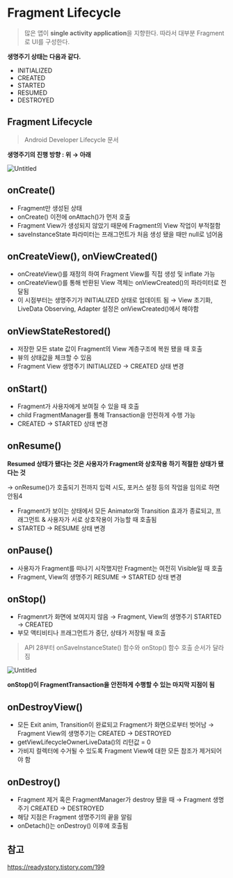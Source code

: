 # Fragment Lifecycle

> 많은 앱이 **single activity application**을 지향한다. 따라서 대부분 Fragment로 UI를 구성한다.



**생명주기 상태는 다음과 같다.**

- INITIALIZED
- CREATED
- STARTED
- RESUMED
- DESTROYED

## Fragment Lifecycle

> Android Developer Lifecycle 문서

**생명주기의 진행 방향 : 위 → 아래**

![Untitled](https://s3-us-west-2.amazonaws.com/secure.notion-static.com/60f82775-5636-4bde-bebf-3da55a41a0f9/Untitled.png)

## onCreate()

- Fragment만 생성된 상태
- onCreate() 이전에 onAttach()가 먼저 호출
- Fragment View가 생성되지 않았기 때문에 Fragment의 View 작업이 부적절함
- saveInstanceState 파라미터는 프래그먼트가 처음 생성 됐을 때만 null로 넘어옴

## onCreateView(), onViewCreated()

- onCreateView()를 재정의 하여 Fragment View를 직접 생성 및 inflate 가능
- onCreateView()를 통해 반환된 View 객체는 onViewCreated()의 파라미터로 전달됨
- 이 시점부터는 생명주기가 INITIALIZED 상태로 업데이트 됨 → View 초기화, LiveData Observing, Adapter 설정은 onViewCreated()에서 해야함

## onViewStateRestored()

- 저장한 모든 state 값이 Fragment의 View 계층구조에 복원 됐을 때 호출
- 뷰의 상태값을 체크할 수 있음
- Fragment View 생명주기 INITIALIZED → CREATED 상태 변경

## onStart()

- Fragment가 사용자에게 보여질 수 있을 때 호출
- child FragmentManager를 통해 Transaction을 안전하게 수행 가능
- CREATED → STARTED 상태 변경

## onResume()

**Resumed 상태가 됐다는 것은 사용자가 Fragment와 상호작용 하기 적절한 상태가 됐다는 것**

→ onResume()가 호출되기 전까지 입력 시도, 포커스 설정 등의 작업을 임의로 하면 안됨4

- Fragment가 보이는 상태에서 모든 Animator와 Transition 효과가 종료되고, 프래그먼트 & 사용자가 서로 상호작용이 가능할 때 호출됨
- STARTED → RESUME 상태 변경

## onPause()

- 사용자가 Fragment를 떠나기 시작했지만 Fragment는 여전히 Visible일 때 호출
- Fragment, View의 생명주기 RESUME → STARTED 상태 변경

## onStop()

- Fragmenrt가 화면에 보여지지 않음 → Fragment, View의 생명주기 STARTED → CREATED
- 부모 액티비티나 프래그먼트가 중단, 상태가 저장될 때 호출

> API 28부터 onSaveInstanceState() 함수와 onStop() 함수 호출 순서가 달라짐

![Untitled](https://s3-us-west-2.amazonaws.com/secure.notion-static.com/6a6a0035-9ca4-4cf1-aedd-3a9c1831b6a8/Untitled.png)

**onStop()이 FragmentTransaction을 안전하게 수행할 수 있는 마지막 지점이 됨**

## onDestroyView()

- 모든 Exit anim, Transition이 완료되고 Fragment가 화면으로부터 벗어남 → Fragment View의 생명주기는 CREATED → DESTROYED
- getViewLifecycleOwnerLiveData()의 리턴값 = 0
- 가비지 컬렉터에 수거될 수 있도록 Fragment View에 대한 모든 참조가 제거되어야 함

## onDestroy()

- Fragment 제거 혹은 FragmentManager가 destroy 됐을 때 → Fragment 생명주기 CREATED → DESTROYED
- 해당 지점은 Fragment 생명주기의 끝을 알림
- onDetach()는 onDestroy() 이후에 호출됨



## 참고

https://readystory.tistory.com/199